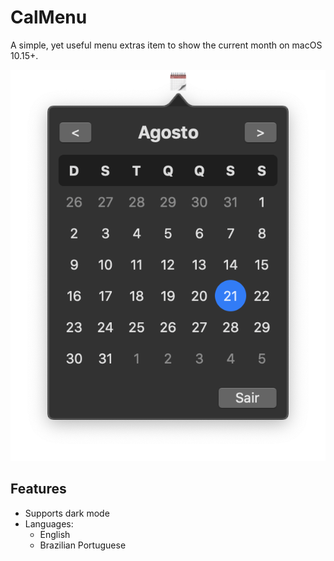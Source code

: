 # CalMenu

A simple, yet useful menu extras item to show the current month on macOS 10.15+.

![](images/image1.png)

## Features

- Supports dark mode
- Languages:
    - English
    - Brazilian Portuguese

